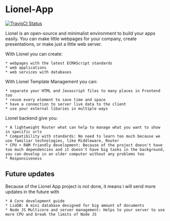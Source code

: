 # **Lionel-App**
[![TravisCI Status](https://api.travis-ci.org/RedAty/lionel-app.svg?branch=master)](https://travis-ci.org/RedAty/lionel-app)

Lionel is an open-source and minimalist environment to build your apps easily. You can make little webpages for your company, create presentations, or make just a little web server.

With Lionel you can create:

    * webpages with the latest ECMAScript standards
    * web applications
    * web services with databases

With Lionel Template Management you can:

    * separate your HTML and Javascript files to many places in Frontend too
    * reuse every element to save time and space
    * have a connection to server live data to the client
    * use your external libaries in multiple ways

Lionel backend give you:

    * A lightweight Router what can help to manage what you want to show in specific urls
    * Compatibility with standards: No need to learn too much because we use familiar technologies, like Middleware, Router
    * CPU + RAM friendly development: Because of the project doesn't have too much dependencies and it doesn't have big tasks in the background, you can develop in an older computer without any problems too
    * Responsiveness

## Future updates

Because of the Lionel App project is not done, it means i will send more updates in the future with


    * A Core development guide
    * LioDB: A mini database designed for big amount of documents
    * Node JS Multicore and server management: Helps to your server to use more CPU and break the limits of Node JS